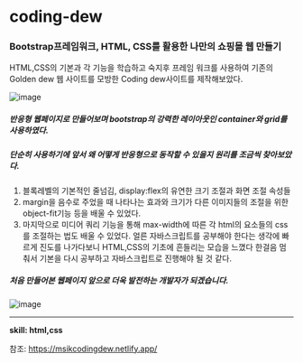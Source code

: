 # coding-dew

### Bootstrap프레임워크, HTML, CSS를 활용한 나만의 쇼핑몰 웹 만들기

HTML,CSS의 기본과 각 기능을 학습하고 숙지후 프레임 워크를 사용하여 기존의 Golden dew
웹 사이트를 모방한 Coding dew사이트를 제작해보았다.

![image](https://user-images.githubusercontent.com/98815511/159821499-1dba01d4-812c-4af3-b33f-7fe1847f7a38.png)

##### 반응형 웹페이지로 만들어보며 bootstrap의 강력한 레이아웃인 container와 grid를 사용하였다.
##### 단순히 사용하기에 앞서 왜 어떻게 반응형으로 동작할 수 있을지 원리를 조금씩 찾아보았다.


1. 블록레벨의 기본적인 줄넘김, display:flex의 유연한 크기 조절과 화면 조절 속성들
2. margin을 음수로 주었을 때 나타나는 효과와 크기가 다른 이미지들의 조절을 위한 object-fit기능 등을 배울 수 있었다.
3. 마지막으로 미디어 쿼리 기능을 통해 max-width에 따른 각 html의 요소들의 css를 조절하는 법도 배울 수 있었다.
얼른 자바스크립트를 공부해야 한다는 생각에 빠르게 진도를 나가다보니 HTML,CSS의 기초에 흔들리는 모습을 느꼈다
한걸음 멈춰서 기본을 다시 공부하고 자바스크립트로 진행해야 될 것 같다.
##### 처음 만들어본 웹페이지 앞으로 더욱 발전하는 개발자가 되겠습니다.

![image](https://user-images.githubusercontent.com/98815511/159821321-bb47d132-3f36-4c68-b1ba-91c90451e2cc.png)

___
**skill: html,css**

참조: https://msikcodingdew.netlify.app/








